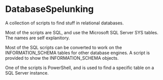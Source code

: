 # DatabaseSpelunking
 A collection of scripts to find stuff in relational databases.

Most of the scripts are SQL, and use the Microsoft SQL Server SYS tables. The names are self explanitory. 

Most of the SQL scripts can be converted to work on the INFORMATION_SCHEMA tables for other database engines. A script is provided to show the INFORMATION_SCHEMA objects.

One of the scripts is PowerShell, and is used to find a specific table on a SQL Server instance.




